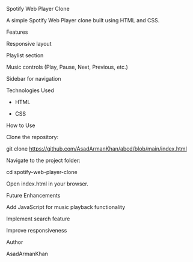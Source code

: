 Spotify Web Player Clone

A simple Spotify Web Player clone built using HTML and CSS.

Features

Responsive layout

Playlist section

Music controls (Play, Pause, Next, Previous, etc.)

Sidebar for navigation

Technologies Used

* HTML

* CSS

How to Use

Clone the repository:

git clone <https://github.com/AsadArmanKhan/abcd/blob/main/index.html>

Navigate to the project folder:

cd spotify-web-player-clone

Open index.html in your browser.



Future Enhancements

Add JavaScript for music playback functionality

Implement search feature

Improve responsiveness

Author

AsadArmanKhan 

